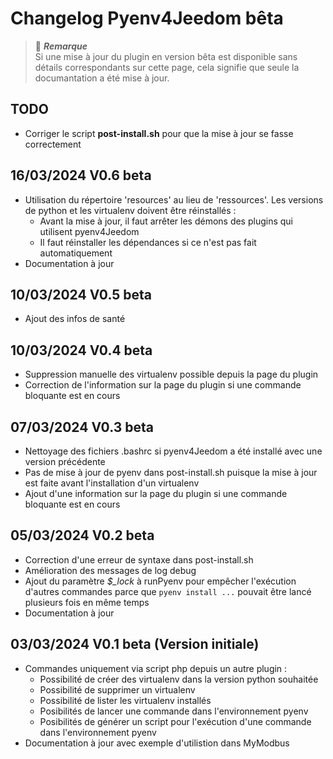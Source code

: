 # Changelog Pyenv4Jeedom bêta

> :memo: ***Remarque***  
> Si une mise à jour du plugin en version bêta est disponible sans détails correspondants sur cette page, cela signifie
> que seule la documantation a été mise à jour.

## TODO
- Corriger le script **post-install.sh** pour que la mise à jour se fasse correctement

## 16/03/2024 V0.6 beta
- Utilisation du répertoire 'resources' au lieu de 'ressources'. Les versions de python et les virtualenv doivent être
réinstallés :
  - Avant la mise à jour, il faut arrêter les démons des plugins qui utilisent pyenv4Jeedom
  - Il faut réinstaller les dépendances si ce n'est pas fait automatiquement
- Documentation à jour

## 10/03/2024 V0.5 beta
- Ajout des infos de santé

## 10/03/2024 V0.4 beta
- Suppression manuelle des virtualenv possible depuis la page du plugin
- Correction de l'information sur la page du plugin si une commande bloquante est en cours

## 07/03/2024 V0.3 beta
- Nettoyage des fichiers .bashrc si pyenv4Jeedom a été installé avec une version précédente
- Pas de mise à jour de pyenv dans post-install.sh puisque la mise à jour est faite avant l'installation d'un
virtualenv
- Ajout d'une information sur la page du plugin si une commande bloquante est en cours

## 05/03/2024 V0.2 beta
- Correction d'une erreur de syntaxe dans post-install.sh
- Amélioration des messages de log debug
- Ajout du paramètre *$_lock* à runPyenv pour empêcher l'exécution d'autres commandes parce que `pyenv install ...`
pouvait être lancé plusieurs fois en même temps
- Documentation à jour

## 03/03/2024 V0.1 beta (Version initiale)
- Commandes uniquement via script php depuis un autre plugin :
  - Possibilité de créer des virtualenv dans la version python souhaitée
  - Possibilité de supprimer un virtualenv
  - Possibilité de lister les virtualenv installés
  - Posibilités de lancer une commande dans l'environnement pyenv
  - Posibilités de générer un script pour l'exécution d'une commande dans l'environnement pyenv
- Documentation à jour avec exemple d'utilistion dans MyModbus